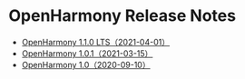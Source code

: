 # OpenHarmony Release Notes

-   [OpenHarmony 1.1.0 LTS（2021-04-01）](OpenHarmony-1-1-0-LTS.md)
-   [OpenHarmony 1.0.1（2021-03-15）](OpenHarmony-1-0-1.md)
-   [OpenHarmony 1.0（2020-09-10）](OpenHarmony-1-0.md)

